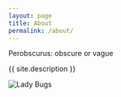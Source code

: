 ```yaml
---
layout: page
title: About
permalink: /about/
---
```


Perobscurus: obscure or vague

{{ site.description }}

![Lady Bugs](../images/lady-bugs.png)